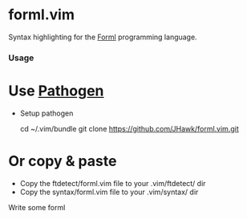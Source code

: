 forml.vim
=========

Syntax highlighting for the [Forml](https://github.com/texodus/forml) programming language.

### Usage

# Use [Pathogen](https://github.com/tpope/vim-pathogen)

- Setup pathogen

    cd ~/.vim/bundle
    git clone https://github.com/JHawk/forml.vim.git

# Or copy & paste

- Copy the ftdetect/forml.vim file to your .vim/ftdetect/ dir
- Copy the syntax/forml.vim file to your .vim/syntax/ dir

Write some forml
